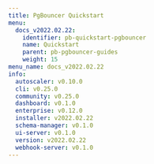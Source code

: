 ```yaml
---
title: PgBouncer Quickstart
menu:
  docs_v2022.02.22:
    identifier: pb-quickstart-pgbouncer
    name: Quickstart
    parent: pb-pgbouncer-guides
    weight: 15
menu_name: docs_v2022.02.22
info:
  autoscaler: v0.10.0
  cli: v0.25.0
  community: v0.25.0
  dashboard: v0.1.0
  enterprise: v0.12.0
  installer: v2022.02.22
  schema-manager: v0.1.0
  ui-server: v0.1.0
  version: v2022.02.22
  webhook-server: v0.1.0
---
```


